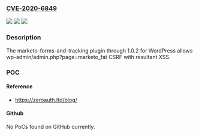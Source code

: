 ### [CVE-2020-6849](https://cve.mitre.org/cgi-bin/cvename.cgi?name=CVE-2020-6849)
![](https://img.shields.io/static/v1?label=Product&message=n%2Fa&color=blue)
![](https://img.shields.io/static/v1?label=Version&message=n%2Fa&color=blue)
![](https://img.shields.io/static/v1?label=Vulnerability&message=n%2Fa&color=brighgreen)

### Description

The marketo-forms-and-tracking plugin through 1.0.2 for WordPress allows wp-admin/admin.php?page=marketo_fat CSRF with resultant XSS.

### POC

#### Reference
- https://zeroauth.ltd/blog/

#### Github
No PoCs found on GitHub currently.

